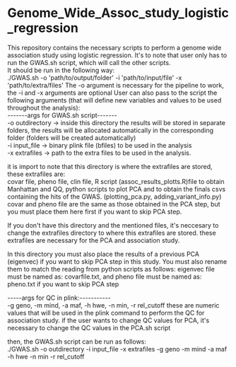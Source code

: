 # Genome_Wide_Assoc_study_logistic_regression
This repository contains the necessary scripts to perform a genome wide association study using logistic regression. 
It's to note that user only has to run the GWAS.sh script, which will call the other scripts.  
It should be run in the following way:  
./GWAS.sh  -o 'path/to/output/folder' -i 'path/to/input/file' -x 'path/to/extra/files' 
The -o argument is necessary for the pipeline to work, the -i and -x arguments are optional
User can also pass to the script the following arguments (that will define new variables and values to be used throughout the analysis):  
-------args for GWAS.sh script-------  
-o outdirectory -> inside this directory the results will be stored in separate folders, the results will be allocated  automatically in the corresponding folder
 (folders will be created automatically)  
-i input_file -> binary plink file (bfiles) to be used in the analysis  
-x extrafiles -> path to the extra files to be used in the analysis.  

it is import to note that this directory is where the extrafiles are stored, these extrafiles are:   
covar file, pheno file, clin file, R script (assoc_results_plotts.R)file to obtain Manhattan and QQ,
python scripts to plot PCA and to obtain the finals csvs containing the hits of the GWAS. (plotting_pca.py, adding_variant_info.py)
covar and pheno file are the same as those obtained in the PCA step, but you must place them here first if you want to skip PCA step.

If you don't have this directory and the mentioned files, it's neccesary to change the extrafiles directory to where this extrafiles are stored. these extrafiles are necessary for the PCA and association study.

In this directory you must also place the results of a previous PCA (eigenvec) if you want to skip PCA step in this study. You must also rename them to match the reading from python scripts as follows:
eigenvec file must be named as: covarfile.txt, and pheno file must be named as: pheno.txt if you want to skip PCA step  

-----args for QC in plink:-----------  
-g geno, -m mind, -a maf, -h hwe, -n min, -r rel_cutoff
these are numeric values that will be used in the plink command to perform the QC for association study.
if the user wants to change QC values for PCA, it's necessary to change the QC values in the PCA.sh script
  
then, the GWAS.sh script can be run as follows:  
./GWAS.sh -o outdirectory -i input_file -x extrafiles -g geno -m mind -a maf -h hwe -n min -r rel_cutoff